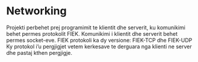 # Networking
Projekti perbehet prej programimit te klientit dhe serverit, ku komunikimi behet permes protokolit FIEK. Komunikimi i klientit dhe serverit behet permes socket-eve. FIEK protokoli ka dy versione: FIEK-TCP dhe FIEK-UDP Ky protokol i’u pergjigjet vetem kerkesave te derguara nga klienti ne server dhe pastaj kthen pergjigje.

